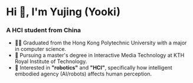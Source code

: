<h1>Hi 👋, I'm Yujing (Yooki)</h1>
<h3>A HCI student from China</h3>

- 👩‍🎓 Graduated from the Hong Kong Polytechnic University with a major in computer science.
- 🧠 Pursuing a master's degree in Interactive Media Technology at KTH Royal Institute of Technology.
- 🔭  Interested in **"robotics"** and **"HCI"**, specifically how intelligent embodied agency (AI/robots) affects human perception.

